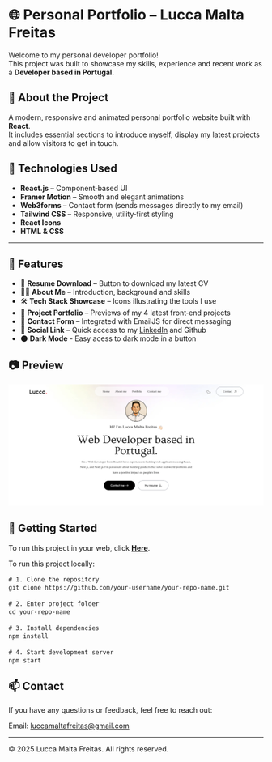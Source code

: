 # 🌐 Personal Portfolio – Lucca Malta Freitas

Welcome to my personal developer portfolio!  
This project was built to showcase my skills, experience and recent work as a **Developer based in Portugal**.


## 📌 About the Project

A modern, responsive and animated personal portfolio website built with **React**.  
It includes essential sections to introduce myself, display my latest projects and allow visitors to get in touch.


## 🔧 Technologies Used

- **React.js** – Component‑based UI  
- **Framer Motion** – Smooth and elegant animations  
- **Web3forms** – Contact form (sends messages directly to my email)  
- **Tailwind CSS** – Responsive, utility‑first styling  
- **React Icons**  
- **HTML & CSS**

---

## 🧩 Features

- 📄 **Resume Download** – Button to download my latest CV  
- 🧑‍💻 **About Me** – Introduction, background and skills  
- 🛠️ **Tech Stack Showcase** – Icons illustrating the tools I use  
- 🧾 **Project Portfolio** – Previews of my 4 latest front‑end projects  
- 💬 **Contact Form** – Integrated with EmailJS for direct messaging  
- 🔗 **Social Link** – Quick access to my [LinkedIn](https://www.linkedin.com/in/luccamf/) and Github
- 🌑 **Dark Mode** - Easy acess to dark mode in a button


## 📷 Preview

![Portfolio Screenshot](./public/readme.png)


## 🚀 Getting Started

To run this project in your web, click **[Here](https://dev-showcase-eight.vercel.app/)**.

To run this project locally:
```git
# 1. Clone the repository
git clone https://github.com/your-username/your-repo-name.git

# 2. Enter project folder
cd your-repo-name

# 3. Install dependencies
npm install

# 4. Start development server
npm start
```


## 📫 Contact
If you have any questions or feedback, feel free to reach out:

Email: luccamaltafreitas@gmail.com

---

© 2025 Lucca Malta Freitas. All rights reserved.
